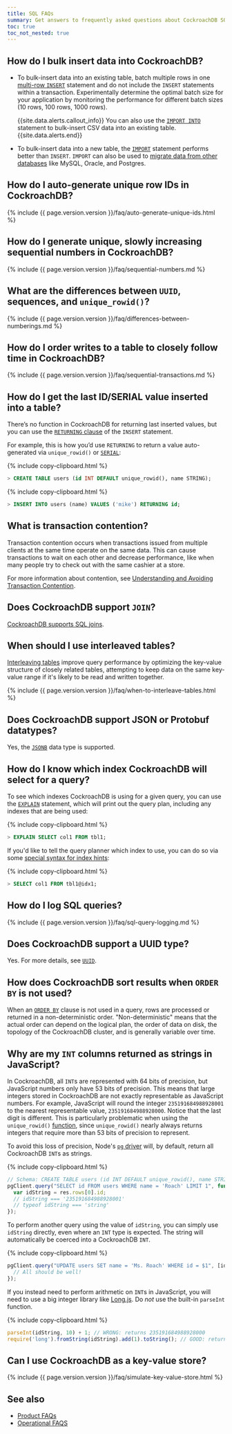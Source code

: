 ```yaml
---
title: SQL FAQs
summary: Get answers to frequently asked questions about CockroachDB SQL.
toc: true
toc_not_nested: true
---
```


## How do I bulk insert data into CockroachDB?

- To bulk-insert data into an existing table, batch multiple rows in one [multi-row `INSERT`](insert.html#insert-multiple-rows-into-an-existing-table) statement and do not include the `INSERT` statements within a transaction. Experimentally determine the optimal batch size for your application by monitoring the performance for different batch sizes (10 rows, 100 rows, 1000 rows).

    {{site.data.alerts.callout_info}}
    You can also use the [`IMPORT INTO`](import-into.html) statement to bulk-insert CSV data into an existing table.
    {{site.data.alerts.end}}
- To bulk-insert data into a new table, the [`IMPORT`](import.html) statement performs better than `INSERT`. `IMPORT` can also be used to [migrate data from other databases](migration-overview.html) like MySQL, Oracle, and Postgres.  

## How do I auto-generate unique row IDs in CockroachDB?

{% include {{ page.version.version }}/faq/auto-generate-unique-ids.html %}

## How do I generate unique, slowly increasing sequential numbers in CockroachDB?

{% include {{ page.version.version }}/faq/sequential-numbers.md %}

## What are the differences between `UUID`, sequences, and `unique_rowid()`?

{% include {{ page.version.version }}/faq/differences-between-numberings.md %}

## How do I order writes to a table to closely follow time in CockroachDB?

{% include {{ page.version.version }}/faq/sequential-transactions.md %}

## How do I get the last ID/SERIAL value inserted into a table?

There’s no function in CockroachDB for returning last inserted values, but you can use the [`RETURNING` clause](insert.html#insert-and-return-values) of the `INSERT` statement.

For example, this is how you’d use `RETURNING` to return a value auto-generated via `unique_rowid()` or [`SERIAL`](serial.html):

{% include copy-clipboard.html %}
~~~ sql
> CREATE TABLE users (id INT DEFAULT unique_rowid(), name STRING);
~~~

{% include copy-clipboard.html %}
~~~ sql
> INSERT INTO users (name) VALUES ('mike') RETURNING id;
~~~

## What is transaction contention?

Transaction contention occurs when transactions issued from multiple
clients at the same time operate on the same data.
This can cause transactions to wait on each other and decrease
performance, like when many people try to check out with the same
cashier at a store.

For more information about contention, see [Understanding and Avoiding
Transaction
Contention](performance-best-practices-overview.html#understanding-and-avoiding-transaction-contention).

## Does CockroachDB support `JOIN`?

[CockroachDB supports SQL joins](joins.html).

## When should I use interleaved tables?

[Interleaving tables](interleave-in-parent.html) improve query performance by optimizing the key-value structure of closely related tables, attempting to keep data on the same key-value range if it's likely to be read and written together.

{% include {{ page.version.version }}/faq/when-to-interleave-tables.html %}

## Does CockroachDB support JSON or Protobuf datatypes?

Yes, the [`JSONB`](jsonb.html) data type is supported.

## How do I know which index CockroachDB will select for a query?

To see which indexes CockroachDB is using for a given query, you can use the [`EXPLAIN`](explain.html) statement, which will print out the query plan, including any indexes that are being used:

{% include copy-clipboard.html %}
~~~ sql
> EXPLAIN SELECT col1 FROM tbl1;
~~~

If you'd like to tell the query planner which index to use, you can do so via some [special syntax for index hints](table-expressions.html#force-index-selection):

{% include copy-clipboard.html %}
~~~ sql
> SELECT col1 FROM tbl1@idx1;
~~~

## How do I log SQL queries?

{% include {{ page.version.version }}/faq/sql-query-logging.md %}

## Does CockroachDB support a UUID type?

Yes. For more details, see [`UUID`](uuid.html).

## How does CockroachDB sort results when `ORDER BY` is not used?

When an [`ORDER BY`](query-order.html) clause is not used in a query, rows are processed or returned in a
non-deterministic order. "Non-deterministic" means that the actual order
can depend on the logical plan, the order of data on disk, the topology
of the CockroachDB cluster, and is generally variable over time.

## Why are my `INT` columns returned as strings in JavaScript?

In CockroachDB, all `INT`s are represented with 64 bits of precision, but JavaScript numbers only have 53 bits of precision. This means that large integers stored in CockroachDB are not exactly representable as JavaScript numbers. For example, JavaScript will round the integer `235191684988928001` to the nearest representable value, `235191684988928000`. Notice that the last digit is different. This is particularly problematic when using the `unique_rowid()` [function](functions-and-operators.html), since `unique_rowid()` nearly always returns integers that require more than 53 bits of precision to represent.

To avoid this loss of precision, Node's [`pg` driver](https://github.com/brianc/node-postgres) will, by default, return all CockroachDB `INT`s as strings.

{% include copy-clipboard.html %}
~~~ javascript
// Schema: CREATE TABLE users (id INT DEFAULT unique_rowid(), name STRING);
pgClient.query("SELECT id FROM users WHERE name = 'Roach' LIMIT 1", function(err, res) {
  var idString = res.rows[0].id;
  // idString === '235191684988928001'
  // typeof idString === 'string'
});
~~~

To perform another query using the value of `idString`, you can simply use `idString` directly, even where an `INT` type is expected. The string will automatically be coerced into a CockroachDB `INT`.

{% include copy-clipboard.html %}
~~~ javascript
pgClient.query("UPDATE users SET name = 'Ms. Roach' WHERE id = $1", [idString], function(err, res) {
  // All should be well!
});
~~~

If you instead need to perform arithmetic on `INT`s in JavaScript, you will need to use a big integer library like [Long.js](https://www.npmjs.com/package/long). Do _not_ use the built-in `parseInt` function.

{% include copy-clipboard.html %}
~~~ javascript
parseInt(idString, 10) + 1; // WRONG: returns 235191684988928000
require('long').fromString(idString).add(1).toString(); // GOOD: returns '235191684988928002'
~~~

## Can I use CockroachDB as a key-value store?

{% include {{ page.version.version }}/faq/simulate-key-value-store.html %}

## See also

- [Product FAQs](frequently-asked-questions.html)
- [Operational FAQS](operational-faqs.html)

